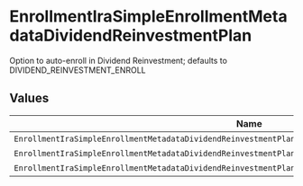 # EnrollmentIraSimpleEnrollmentMetadataDividendReinvestmentPlan

Option to auto-enroll in Dividend Reinvestment; defaults to DIVIDEND_REINVESTMENT_ENROLL


## Values

| Name                                                                                                     | Value                                                                                                    |
| -------------------------------------------------------------------------------------------------------- | -------------------------------------------------------------------------------------------------------- |
| `EnrollmentIraSimpleEnrollmentMetadataDividendReinvestmentPlanAutoEnrollDividendReinvestmentUnspecified` | AUTO_ENROLL_DIVIDEND_REINVESTMENT_UNSPECIFIED                                                            |
| `EnrollmentIraSimpleEnrollmentMetadataDividendReinvestmentPlanDividendReinvestmentEnroll`                | DIVIDEND_REINVESTMENT_ENROLL                                                                             |
| `EnrollmentIraSimpleEnrollmentMetadataDividendReinvestmentPlanDividendReinvestmentDecline`               | DIVIDEND_REINVESTMENT_DECLINE                                                                            |